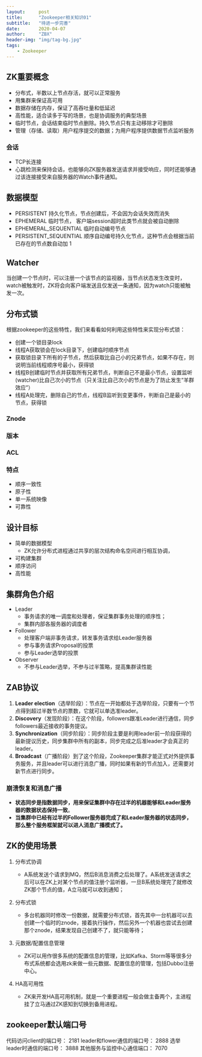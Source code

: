 ```yaml
---
layout:     post
title:      "Zookeeper相关知识01"
subtitle:   "待进一步完善"
date:       2020-04-07
author:     "ZBX"
header-img: "img/tag-bg.jpg"
tags:
    - Zookeeper
---
```


## ZK重要概念

- 分布式，半数以上节点存活，就可以正常服务
- 用集群来保证高可用
- 数据存储在内存，保证了高吞吐量和低延迟
- 高性能，适合读多于写的场景，也是协调服务的典型场景
- 临时节点，会话结束临时节点删除。持久节点只有主动移除才可删除
- 管理（存储、读取）用户程序提交的数据；为用户程序提供数据节点监听服务

### 会话

- TCP长连接
- 心跳检测来保持会话，也能够向ZK服务器发送请求并接受响应，同时还能够通过该连接接受来自服务器的Watch事件通知。

## 数据模型

- PERSISTENT 持久化节点，节点创建后，不会因为会话失效而消失
- EPHEMERAL 临时节点， 客户端session超时此类节点就会被自动删除
- EPHEMERAL_SEQUENTIAL 临时自动编号节点
- PERSISTENT_SEQUENTIAL 顺序自动编号持久化节点，这种节点会根据当前已存在的节点数自动加 1

## Watcher

当创建一个节点时，可以注册一个该节点的监视器，当节点状态发生改变时，watch被触发时，ZK将会向客户端发送且仅发送一条通知，因为watch只能被触发一次。

## 分布式锁

根据zookeeper的这些特性，我们来看看如何利用这些特性来实现分布式锁：

- 创建一个锁目录lock
- 线程A获取锁会在lock目录下，创建临时顺序节点
- 获取锁目录下所有的子节点，然后获取比自己小的兄弟节点，如果不存在，则说明当前线程顺序号最小，获得锁
- 线程B创建临时节点并获取所有兄弟节点，判断自己不是最小节点，设置监听(watcher)比自己次小的节点（只关注比自己次小的节点是为了防止发生“羊群效应”）
- 线程A处理完，删除自己的节点，线程B监听到变更事件，判断自己是最小的节点，获得锁

### Znode

### 版本

### 

### ACL

### 特点

- 顺序一致性
- 原子性
- 单一系统映像
- 可靠性

## 设计目标

- 简单的数据模型
  - ZK允许分布式进程通过共享的层次结构命名空间进行相互协调，
- 可构建集群
- 顺序访问
- 高性能

## 集群角色介绍

- Leader
  - 事务请求的唯一调度和处理者，保证集群事务处理的顺序性；
  - 集群内部各服务器的调度者
- Follower
  - 处理客户端非事务请求，转发事务请求给Leader服务器
  - 参与事务请求Proposal的投票
  - 参与Leader选举的投票
- Observer
  - 不参与Leader选举，不参与过半策略，提高集群读性能

## ZAB协议

1. **Leader election**（选举阶段）：节点在一开始都处于选举阶段，只要有一个节点得到超过半数节点的票数，它就可以单选准leader。
2. **Discovery**（发现阶段）：在这个阶段，followers跟准Leader进行通信，同步followers最近接收的事务提议。
3. **Synchronization**（同步阶段）：同步阶段主要是利用leader前一阶段获得的最新提议历史，同步集群中所有的副本，同步完成之后准leader才会真正的leader。
4. **Broadcast**（广播阶段）到了这个阶段，Zookeeper集群才能正式对外提供事务服务，并且leader可以进行消息广播，同时如果有新的节点加入，还需要对新节点进行同步。

### 崩溃恢复和消息广播

- **状态同步是指数据同步，用来保证集群中存在过半的机器能够和Leader服务器的数据状态保持一致**。
- **当集群中已经有过半的Follower服务器完成了和Leader服务器的状态同步，那么整个服务框架就可以进人消息广播模式了。**

## ZK的使用场景

1. 分布式协调	

   - A系统发送个请求到MQ，然后B消息消费之后处理了。A系统发送请求之后可以在ZK上对某个节点的值注册个监听器，一旦B系统处理完了就修改ZK那个节点的值，A立马就可以收到通知；
2. 分布式锁

   - 多台机器同时修改一份数据，就需要分布式锁，首先其中一台机器可以去创建一个临时的znode，接着执行操作，然后另外一个机器也尝试去创建那个znode，结果发现自己创建不了，就只能等待；
3. 元数据/配置信息管理

   - ZK可以用作很多系统的配置信息的管理，比如Kafka、Storm等等很多分布式系统都会选用zk来做一些元数据、配置信息的管理，包括Dubbo注册中心。
4. HA高可用性
   - ZK来开发HA高可用机制，就是一个重要进程一般会做主备两个，主进程挂了立马通过ZK感知到切换到备用进程。

## zookeeper默认端口号

代码访问client的端口号： 2181
leader和flower通信的端口号： 2888
选举leader时通信的端口号： 3888
其他服务与监控中心通信端口： 7070